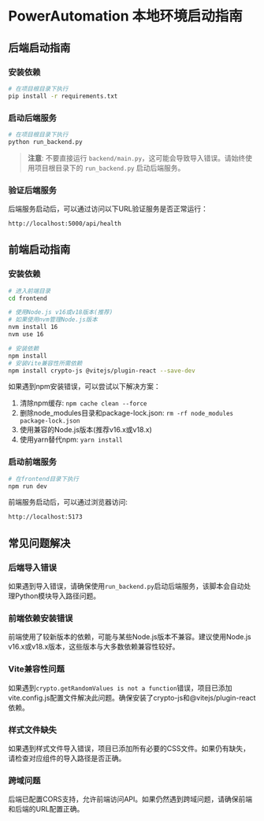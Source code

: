 # PowerAutomation 本地环境启动指南

## 后端启动指南

### 安装依赖
```bash
# 在项目根目录下执行
pip install -r requirements.txt
```

### 启动后端服务
```bash
# 在项目根目录下执行
python run_backend.py
```

> **注意**: 不要直接运行 `backend/main.py`，这可能会导致导入错误。请始终使用项目根目录下的 `run_backend.py` 启动后端服务。

### 验证后端服务
后端服务启动后，可以通过访问以下URL验证服务是否正常运行：
```
http://localhost:5000/api/health
```

## 前端启动指南

### 安装依赖
```bash
# 进入前端目录
cd frontend

# 使用Node.js v16或v18版本(推荐)
# 如果使用nvm管理Node.js版本
nvm install 16
nvm use 16

# 安装依赖
npm install
# 安装Vite兼容性所需依赖
npm install crypto-js @vitejs/plugin-react --save-dev
```

如果遇到npm安装错误，可以尝试以下解决方案：
1. 清除npm缓存: `npm cache clean --force`
2. 删除node_modules目录和package-lock.json: `rm -rf node_modules package-lock.json`
3. 使用兼容的Node.js版本(推荐v16.x或v18.x)
4. 使用yarn替代npm: `yarn install`

### 启动前端服务
```bash
# 在frontend目录下执行
npm run dev
```

前端服务启动后，可以通过浏览器访问:
```
http://localhost:5173
```

## 常见问题解决

### 后端导入错误
如果遇到导入错误，请确保使用`run_backend.py`启动后端服务，该脚本会自动处理Python模块导入路径问题。

### 前端依赖安装错误
前端使用了较新版本的依赖，可能与某些Node.js版本不兼容。建议使用Node.js v16.x或v18.x版本，这些版本与大多数依赖兼容性较好。

### Vite兼容性问题
如果遇到`crypto.getRandomValues is not a function`错误，项目已添加vite.config.js配置文件解决此问题。确保安装了crypto-js和@vitejs/plugin-react依赖。

### 样式文件缺失
如果遇到样式文件导入错误，项目已添加所有必要的CSS文件。如果仍有缺失，请检查对应组件的导入路径是否正确。

### 跨域问题
后端已配置CORS支持，允许前端访问API。如果仍然遇到跨域问题，请确保前端和后端的URL配置正确。
